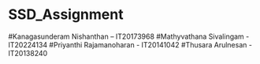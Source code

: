# SSD_Assignment
#Kanagasunderam Nishanthan – IT20173968
#Mathyvathana Sivalingam - IT20224134
#Priyanthi Rajamanoharan - IT20141042
#Thusara Arulnesan - IT20138240

